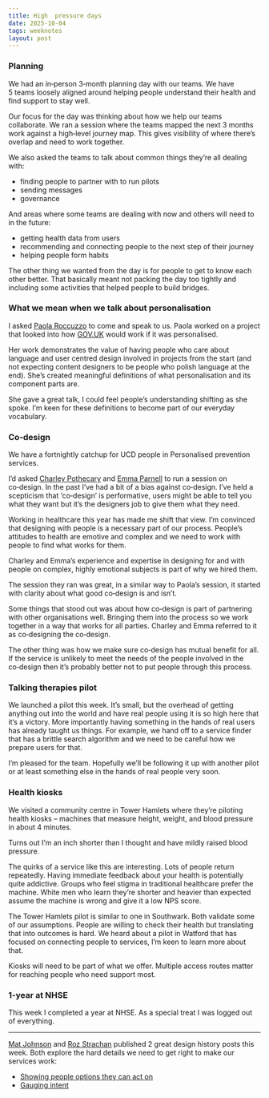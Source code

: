```yaml
---
title: High  pressure days
date: 2025-10-04
tags: weeknotes
layout: post
---
```


### Planning

We had an in‑person 3‑month planning day with our teams. We have 5&nbsp;teams loosely aligned around helping people understand their health and find support to stay well.

Our focus for the day was thinking about how we help our teams collaborate. We ran a session where the teams mapped the next 3&nbsp;months work against a high‑level journey map. This gives visibility of where there’s overlap and need to work together.

We also asked the teams to talk about common things they’re all dealing with:

- finding people to partner with to run pilots
- sending messages
- governance

And areas where some teams are dealing with now and others will need to in the future:

- getting health data from users
- recommending and connecting people to the next step of their journey
- helping people form habits

The other thing we wanted from the day is for people to get to know each other better. That basically meant not packing the day too tightly and including some activities that helped people to build bridges.

### What we mean when we talk about personalisation

I asked [Paola&nbsp;Roccuzzo](https://www.linkedin.com/in/paola/) to come and speak to us. Paola worked on a project that looked into how [GOV.UK](http://GOV.UK) would work if it was personalised.

Her work demonstrates the value of having people who care about language and user centred design involved in projects from the start (and not expecting content designers to be people who polish language at the end). She’s created meaningful definitions of what personalisation and its component parts are.

She gave a great talk, I could feel people’s understanding shifting as she spoke. I’m keen for these definitions to become part of our everyday vocabulary.

### Co‑design

We have a fortnightly catchup for UCD people in Personalised prevention services.

I’d asked [Charley&nbsp;Pothecary](https://www.linkedin.com/in/charleypothecary/) and [Emma&nbsp;Parnell](https://www.linkedin.com/in/emma-parnell-4b90a94a/) to run a session on co‑design. In the past I’ve had a bit of a bias against co‑design. I’ve held a scepticism that ‘co‑design’ is performative, users might be able to tell you what they want but it’s the designers job to give them what they need.

Working in healthcare this year has made me shift that view. I’m convinced that designing with people is a necessary part of our process. People’s attitudes to health are emotive and complex and we need to work with people to find what works for them.

Charley and Emma’s experience and expertise in designing for and with people on complex, highly emotional subjects is part of why we hired them.

The session they ran was great, in a similar way to Paola’s session, it started with clarity about what good co‑design is and isn’t.

Some things that stood out was about how co‑design is part of partnering with other organisations well. Bringing them into the process so we work together in a way that works for all parties. Charley and Emma referred to it as co‑designing the co‑design.

The other thing was how we make sure co‑design has mutual benefit for all. If the service is unlikely to meet the needs of the people involved in the co‑design then it’s probably better not to put people through this process.

### Talking therapies pilot

We launched a pilot this week. It’s small, but the overhead of getting anything out into the world and have real people using it is so high here that it‘s a victory. More importantly having something in the hands of real users has already taught us things. For example, we hand off to a service finder that has a brittle search algorithm and we need to be careful how we prepare users for that.

I’m pleased for the team. Hopefully we’ll be following it up with another pilot or at least something else in the hands of real people very soon.

### Health kiosks

We visited a community centre in Tower&nbsp;Hamlets where they’re piloting health kiosks – machines that measure height, weight, and blood pressure in about 4 minutes.

Turns out I’m an inch shorter than I thought and have mildly raised blood pressure.

The quirks of a service like this are interesting. Lots of people return repeatedly. Having immediate feedback about your health is potentially quite addictive. Groups who feel stigma in traditional healthcare prefer the machine. White men who learn they’re shorter and heavier than expected assume the machine is wrong and give it a low NPS score.

The Tower&nbsp;Hamlets pilot is similar to one in Southwark. Both validate some of our assumptions. People are willing to check their health but translating that into outcomes is hard. We heard about a pilot in Watford that has focused on connecting people to services, I’m keen to learn more about that.

Kiosks will need to be part of what we offer. Multiple access routes matter for reaching people who need support most.

### 1‑year at NHSE

This week I completed a year at NHSE. As a special treat I was logged out of everything.

---

[Mat&nbsp;Johnson](https://www.linkedin.com/in/demotive/) and [Roz&nbsp;Strachan](https://www.linkedin.com/in/roz-s-3b6b411/) published 2&nbsp;great design history posts this week. Both explore the hard details we need to get right to make our services work:

- [Showing people options they can act on](https://design-history.prevention-services.nhs.uk/personalised-prevention-platform/2025/10/presenting-opportunities-to-take-action/)
- [Gauging intent](https://design-history.prevention-services.nhs.uk/personalised-prevention-platform/2025/10/gauging-intent/)
